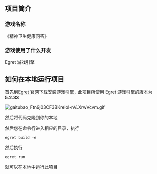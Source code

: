 ## 项目简介

### 游戏名称

《精神卫生健康问答》

### 游戏使用了什么开发

Egret 游戏引擎

## 如何在本地运行项目

首先到[Egret 官网](https://docs.egret.com/engine)下载安装游戏引擎，此项目所使用 Egret 游戏引擎的版本为**5.2.33**

![gaitubao_Ftn9j03CF3BKreIol-nVJXrwVcvm.gif](https://p1-juejin.byteimg.com/tos-cn-i-k3u1fbpfcp/e214d685019e485d8c4479467d3fc4d4~tplv-k3u1fbpfcp-watermark.image?)

然后将代码克隆到你的本地

然后您在命令行进入相应的目录，执行

`egret build -e`

然后执行

`egret run`

就可以在本地中运行此项目
